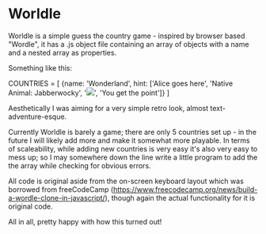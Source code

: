 # Worldle

Worldle is a simple guess the country game - inspired by browser based "Wordle", it has a .js object file containing an array of objects with a name and a nested array as properties.

Something like this:

COUNTRIES = [
  {name: 'Wonderland', hint: ['Alice goes here', 'Native Animal: Jabberwocky', '<img src="./images/ahintimage.jpg">', 'You get the point']}
]

Aesthetically I was aiming for a very simple retro look, almost text-adventure-esque.

Currently Worldle is barely a game; there are only 5 countries set up - in the future I will likely add more and make it somewhat more playable. In terms of scaleability, while adding new countries is very easy it's also very easy to mess up; so I may somewhere down the line write a little program to add the the array while checking for obvious errors.

All code is original aside from the on-screen keyboard layout which was borrowed from freeCodeCamp (https://www.freecodecamp.org/news/build-a-wordle-clone-in-javascript/), though again the actual functionality for it is original code.

All in all, pretty happy with how this turned out!
